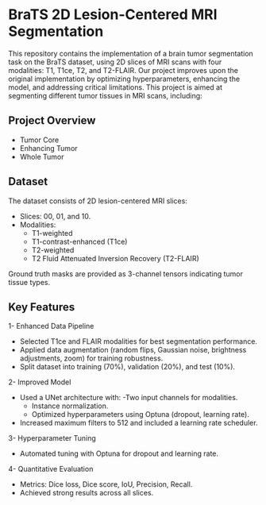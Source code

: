 # BraTS 2D Lesion-Centered MRI Segmentation

This repository contains the implementation of a brain tumor segmentation task on the BraTS dataset, using 2D slices of MRI scans with four modalities: T1, T1ce, T2, and T2-FLAIR. Our project improves upon the original implementation by optimizing hyperparameters, enhancing the model, and addressing critical limitations.
This project is aimed at segmenting different tumor tissues in MRI scans, including:

## Project Overview
- Tumor Core
- Enhancing Tumor
- Whole Tumor

## Dataset
The dataset consists of 2D lesion-centered MRI slices:

- Slices: 00, 01, and 10.
- Modalities:
  - T1-weighted
  - T1-contrast-enhanced (T1ce)
  - T2-weighted
  - T2 Fluid Attenuated Inversion Recovery (T2-FLAIR)

Ground truth masks are provided as 3-channel tensors indicating tumor tissue types.

## Key Features

1-  Enhanced Data Pipeline
  - Selected T1ce and FLAIR modalities for best segmentation performance.
  - Applied data augmentation (random flips, Gaussian noise, brightness adjustments, zoom) for training robustness.
  - Split dataset into training (70%), validation (20%), and test (10%).

2- Improved Model
  - Used a UNet architecture with:
    -Two input channels for modalities.
    - Instance normalization.
    - Optimized hyperparameters using Optuna (dropout, learning rate).
  - Increased maximum filters to 512 and included a learning rate scheduler.
    
3- Hyperparameter Tuning
  - Automated tuning with Optuna for dropout and learning rate.
    
4- Quantitative Evaluation
  - Metrics: Dice loss, Dice score, IoU, Precision, Recall.
  - Achieved strong results across all slices.
